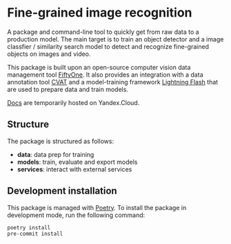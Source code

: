 # Fine-grained image recognition

A package and command-line tool to quickly get from raw data to a production model.
The main target is to train an object detector and a image classfier / similarity search
model to detect and recognize fine-grained objects on images and video.

This package is built upon an open-source computer vision data management tool
[FiftyOne](https://docs.voxel51.com/index.html). It also provides an integration
with a data annotation tool [CVAT](https://www.cvat.ai/) and a model-training framework
[Lightning Flash](https://lightning-flash.readthedocs.io/) that are
used to prepare data and train models.

[Docs](https://finegrained-docs.website.yandexcloud.net/) are temporarily hosted on Yandex.Cloud.

## Structure

The package is structured as follows:

- **data**: data prep for training
- **models**: train, evaluate and export models
- **services**: interact with external services

## Development installation

This package is managed with [Poetry](https://python-poetry.org/).
To install the package in development mode, run the following command:

```bash
poetry install
pre-commit install
```
